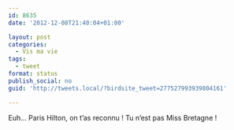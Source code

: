 ```yaml
---
id: 8635
date: '2012-12-08T21:40:04+01:00'

layout: post
categories:
  - Vis ma vie
tags:
  - tweet
format: status
publish_social: no
guid: 'http://tweets.local/?birdsite_tweet=277527993939804161'

---
```


Euh… Paris Hilton, on t’as reconnu ! Tu n’est pas Miss Bretagne !